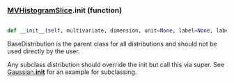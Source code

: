 ### [MVHistogramSlice](MVHistogramSlice.md).__init__ (function)


```py

def __init__(self, multivariate, dimension, unit=None, label=None, label_latex=None, wrap_at=None, uniqueid=None)

```



BaseDistribution is the parent class for all distributions and should
not be used directly by the user.

Any subclass distribution should override the init but call this via
super.  See [Gaussian.__init__](Gaussian.__init__.md) for an example for subclassing.

